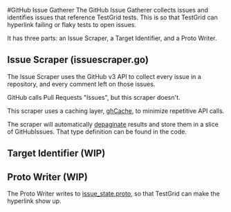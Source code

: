 #GitHub Issue Gatherer
The GitHub Issue Gatherer collects issues and identifies issues that reference TestGrid tests. This is so that TestGrid can hyperlink failing or flaky tests to open issues.

It has three parts: an Issue Scraper, a Target Identifier, and a Proto Writer.

## Issue Scraper (issuescraper.go)
The Issue Scraper uses the GitHub v3 API to collect every issue in a repository, and every comment left on those issues.

GitHub calls Pull Requests "Issues", but this scraper doesn't.

This scraper uses a caching layer, [ghCache](https://github.com/kubernetes/test-infra/tree/master/ghproxy/ghcache), to minimize repetitive API calls.

The scraper will automatically [depaginate](https://developer.github.com/v3/guides/traversing-with-pagination/) results and store them in a slice of GitHubIssues. That type definition can be found in the code.

## Target Identifier (WIP)

## Proto Writer (WIP)
The Proto Writer writes to [issue_state.proto](https://github.com/kubernetes/test-infra/blob/master/testgrid/issue_state/issue_state.proto), so that TestGrid can make the hyperlink show up.